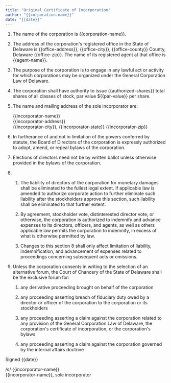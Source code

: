 ```yaml
---
title: "Original Certificate of Incorporation"
author: "{{corporation.name}}"
date: "{{date}}"
---
```


1. The name of the corporation is {{corporation-name}}.

    <!--- DGCL 102(a)(1): corporation name -->

2. The address of the corporation's registered office in the State of Delaware is {{office-address}}, {{office-city}}, {{office-county}} County, Delaware {{office-zip}}. The name of its registered agent at that office is {{agent-name}}.

    <!--- DGCL 102(a)(2): address and name of registered corporate agent -->

    <!--- DGCL 131(c): street, number, city, county and postal code -->

3. The purpose of the corporation is to engage in any lawful act or activity for which corporations may be organized under the General Corporation Law of Delaware.

    <!--- DGCL 102(a)(3): address and name of registered corporate agent -->

4. The corporation shall have authority to issue {{authorized-shares}} total shares of all classes of stock, par value ${{par-value}} per share.

    <!--- DGCL 102(a)(4): the total number of shares of stock which the corporation shall have authority to issue -->

    <!--- DGCL 102(a)(4): the par value of each of such shares -->

5. The name and mailing address of the sole incorporator are:

    {{incorporator-name}}  
    {{incorporator-address}}  
    {{incorporator-city}}, {{incorporator-state}} {{incorporator-zip}}
 
    <!--- DGCL 102(a)(5): name and mailing address of the incorporator or incorporators -->

6. In furtherance of and not in limitation of the powers conferred by statute, the Board of Directors of the corporation is expressly authorized to adopt, amend, or repeal bylaws of the corporation.

    <!--- DGCL 109: ... any corporation may, in its certificate of incorporation, confer the power to adopt, amend or repeal bylaws upon the directors ... -->
    
7. Elections of directors need not be by written ballot unless otherwise provided in the bylaws of the corporation.

8.  1. The liability of directors of the corporation for monetary damages shall be eliminated to the fullest legal extent. If applicable law is amended to authorize corporate action to further eliminate such liability after the stockholders approve this section, such liability shall be eliminated to that further extent.

    2. By agreement, stockholder vote, distinterested director vote, or otherwise, the corporation is authorized to indemnify and advance expenses to its directors, officers, and agents, as well as others applicable law permits the corporation to indemnify, in excess of what is otherwise permitted by law.

    3. Changes to this section 8 shall only affect limitation of liability, indemnification, and advancement of expenses related to proceedings concerning subsequent acts or omissions.

    <!--- DGCL 102(b)(7) -->

    <!--- See http://calcorporatelaw.com/2012/11/some-observations-on-indemnification-provisions-in-articles-of-incorporation/ -->

    <!--- Orrick's certificate requires indemnification. -->

    <!--- Cooley's certificate allows indemnification and advancement expenses. -->

    <!--- Fenwick's certificate does not address indemnification. -->

9. Unless the corporation consents in writing to the selection of an alternative forum, the Court of Chancery of the State of Delaware shall be the exclusive forum for:

    1. any derivative proceeding brought on behalf of the corporation

    2. any proceeding asserting breach of fiduciary duty owed by a director or officer of the corporation to the corporation or its stockholders

    3. any proceeding asserting a claim against the corporation related to any provision of the General Corporation Law of Delaware, the corporation's certificate of incorporation, or the corporation's bylaws

    4. any proceeding asserting a claim against the corporation governed by the internal affairs doctrine

    <!--- Boilermakers Local 154 Retirement Fund v. Chevron, 73 A.3d 934 (Del. Ch. 2013) --> 
    
    <!--- City of Providence v. First Citizens Bancshares, 99 A.3d 229 (Del. Ch. 2014) -->

<!--- Default Rules -->

<!--- DGCL 102(b)(5): provision limiting the duration of the corporation's existence ... otherwise ... perpetual -->

<!--- DGCL 141(a): The business and affairs of the corporation shall be managed by or under the direction of the Board of Directors, except ... certificate of incorporation ... -->

Signed {{date}}  
  
  
/s/ {{incorporator-name}}  
{{incorporator-name}}, sole incorporator

